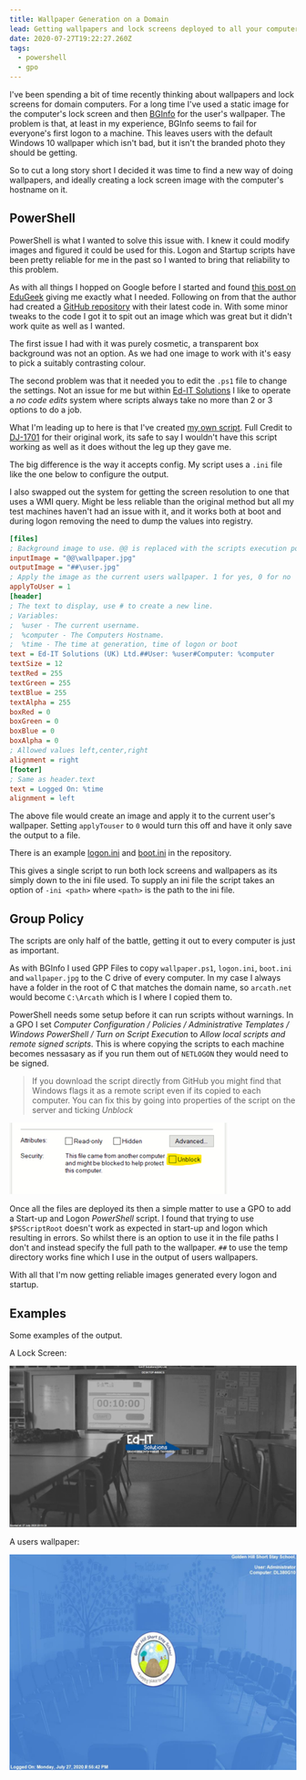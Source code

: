 ```yaml
---
title: Wallpaper Generation on a Domain
lead: Getting wallpapers and lock screens deployed to all your computers.
date: 2020-07-27T19:22:27.260Z
tags:
  - powershell
  - gpo
---
```

I've been spending a bit of time recently thinking about wallpapers and lock screens for domain computers. For a long time I've used a static image for the computer's lock screen and then [BGInfo](https://docs.microsoft.com/en-us/sysinternals/downloads/bginfo) for the user's wallpaper. The problem is that, at least in my experience, BGInfo seems to fail for everyone's first logon to a machine. This leaves users with the default Windows 10 wallpaper which isn't bad, but it isn't the branded photo they should be getting.

So to cut a long story short I decided it was time to find a new way of doing wallpapers, and ideally creating a lock screen image with the computer's hostname on it.

## PowerShell

PowerShell is what I wanted to solve this issue with. I knew it could modify images and figured it could be used for this. Logon and Startup scripts have been pretty reliable for me in the past so I wanted to bring that reliability to this problem.

As with all things I hopped on Google before I started and found [this post on EduGeek](http://www.edugeek.net/blogs/dj-1701/2342-boot-logon-wallpaper-generation-using-powershell.html) giving me exactly what I needed. Following on from that the author had created a [GitHub repository](https://github.com/DJ-1701/GenerateWallpaper) with their latest code in. With some minor tweaks to the code I got it to spit out an image which was great but it didn't work quite as well as I wanted.

The first issue I had with it was purely cosmetic, a transparent box background was not an option. As we had one image to work with it's easy to pick a suitably contrasting colour.

The second problem was that it needed you to edit the `.ps1` file to change the settings. Not an issue for me but within [Ed-IT Solutions](https://www.ed-itsolutions.com) I like to operate a _no code edits_ system where scripts always take no more than 2 or 3 options to do a job.

What I'm leading up to here is that I've created [my own script](https://github.com/Ed-ITSolutions/wallpaper-scripts). Full Credit to [DJ-1701](https://github.com/DJ-1701) for their original work, its safe to say I wouldn't have this script working as well as it does without the leg up they gave me.

The big difference is the way it accepts config. My script uses a `.ini` file like the one below to configure the output.

I also swapped out the system for getting the screen resolution to one that uses a WMI query. Might be less reliable than the original method but all my test machines haven't had an issue with it, and it works both at boot and during logon removing the need to dump the values into registry.

```ini
[files]
; Background image to use. @@ is replaced with the scripts execution point. ## is replaced with the temp directory
inputImage = "@@\wallpaper.jpg"
outputImage = "##\user.jpg"
; Apply the image as the current users wallpaper. 1 for yes, 0 for no
applyToUser = 1
[header]
; The text to display, use # to create a new line.
; Variables:
;  %user - The current username.
;  %computer - The Computers Hostname.
;  %time - The time at generation, time of logon or boot
text = Ed-IT Solutions (UK) Ltd.##User: %user#Computer: %computer
textSize = 12
textRed = 255
textGreen = 255
textBlue = 255
textAlpha = 255
boxRed = 0
boxGreen = 0
boxBlue = 0
boxAlpha = 0
; Allowed values left,center,right
alignment = right
[footer]
; Same as header.text
text = Logged On: %time
alignment = left
```

The above file would create an image and apply it to the current user's wallpaper. Setting `applyTouser` to `0` would turn this off and have it only save the output to a file.

There is an example [logon.ini](https://github.com/Ed-ITSolutions/wallpaper-scripts/blob/master/logon.ini) and [boot.ini](https://github.com/Ed-ITSolutions/wallpaper-scripts/blob/master/boot.ini) in the repository.

This gives a single script to run both lock screens and wallpapers as its simply down to the ini file used. To supply an ini file the script takes an option of `-ini <path>` where `<path>` is the path to the ini file.

## Group Policy

The scripts are only half of the battle, getting it out to every computer is just as important.

As with BGInfo I used GPP Files to copy `wallpaper.ps1`, `logon.ini`, `boot.ini` and `wallpaper.jpg` to the C drive of every computer. In my case I always have a folder in the root of C that matches the domain name, so `arcath.net` would become `C:\Arcath` which is I where I copied them to.

PowerShell needs some setup before it can run scripts without warnings. In a GPO I set _Computer Configuration / Policies / Administrative Templates / Windows PowerShell / Turn on Script Execution_ to _Allow local scripts and remote signed scripts_. This is where copying the scripts to each machine becomes nessasary as if you run them out of `NETLOGON` they would need to be signed.

> If you download the script directly from GitHub you might find that Windows flags it as a remote script even if its copied to each computer. You can fix this by going into properties of the script on the server and ticking _Unblock_

![Unblock the file](/assets/2020/07/wallpaper-generation-on-a-domain/unblock.png)

Once all the files are deployed its then a simple matter to use a GPO to add a Start-up and Logon _PowerShell_ script. I found that trying to use `$PSScriptRoot` doesn't work as expected in start-up and logon which resulting in errors. So whilst there is an option to use it in the file paths I don't and instead specify the full path to the wallpaper. `##` to use the temp directory works fine which I use in the output of users wallpapers.

With all that I'm now getting reliable images generated every logon and startup.

## Examples

Some examples of the output.

A Lock Screen:

![Excuse the default hostname](/assets/2020/07/wallpaper-generation-on-a-domain/lock.jpg)

A users wallpaper:

![Logged onto a server](/assets/2020/07/wallpaper-generation-on-a-domain/user.jpg)